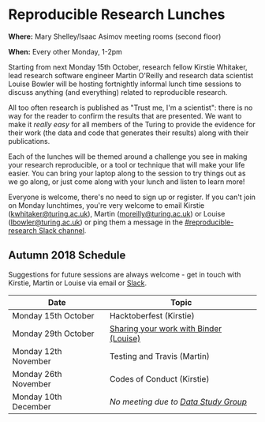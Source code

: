 # Reproducible Research Lunches

**Where:** Mary Shelley/Isaac Asimov meeting rooms (second floor)

**When:** Every other Monday, 1-2pm

Starting from next Monday 15th October, research fellow Kirstie Whitaker, lead research software engineer Martin O'Reilly and research data scientist Louise Bowler will be hosting fortnightly informal lunch time sessions to discuss anything (and everything) related to reproducible research.

All too often research is published as "Trust me, I'm a scientist": there is no way for the reader to confirm the results that are presented. We want to make it *really easy* for all members of the Turing to provide the evidence for their work (the data and code that generates their results) along with their publications.

Each of the lunches will be themed around a challenge you see in making your research reproducible, or a tool or technique that will make your life easier. You can bring your laptop along to the session to try things out as we go along, or just come along with your lunch and listen to learn more!

Everyone is welcome, there's no need to sign up or register. If you can't join on Monday lunchtimes, you're very welcome to email Kirstie (kwhitaker@turing.ac.uk), Martin (moreilly@turing.ac.uk) or Louise (lbowler@turing.ac.uk) or ping them a message in the [#reproducible-research Slack channel](https://alan-turing-institute.slack.com/messages/C6XEYUQPR).

## Autumn 2018 Schedule

Suggestions for future sessions are always welcome - get in touch with Kirstie, Martin or Louise via email or [Slack](https://alan-turing-institute.slack.com/messages/C6XEYUQPR).


| Date                  | Topic                                                |
| --------------------- | ---------------------------------------------------- |
| Monday 15th October   | Hacktoberfest (Kirstie)                              |
| Monday 29th October   | [Sharing your work with Binder (Louise)](https://github.com/alan-turing-institute/ReproducibleResearchResources/blob/master/resources/binder.md)|
| Monday 12th November  | Testing and Travis (Martin)                          |
| Monday 26th November  | Codes of Conduct (Kirstie)                           |  |
| Monday 10th December  | _No meeting due to [Data Study Group](https://www.turing.ac.uk/events/data-study-group-december-2018)_ |
